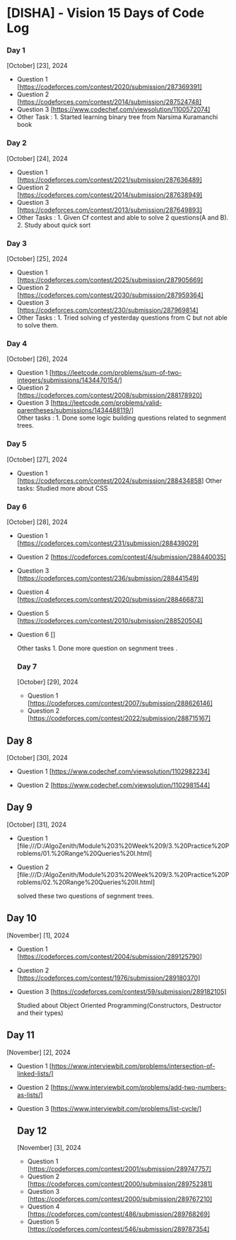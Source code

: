 # [DISHA] - Vision 15 Days of Code Log

### Day 1

[October] [23], 2024

- Question 1
  [https://codeforces.com/contest/2020/submission/287369391]
- Question 2
  [https://codeforces.com/contest/2014/submission/287524748]
- Question 3
   [https://www.codechef.com/viewsolution/1100572074]
- Other Task : 1. Started learning binary tree from Narsima Kuramanchi book

### Day 2


[October] [24], 2024

- Question 1
   [https://codeforces.com/contest/2021/submission/287636489]
- Question 2
   [https://codeforces.com/contest/2014/submission/287638949]
- Question 3
   [https://codeforces.com/contest/2013/submission/287649893]
- Other Tasks : 1. Given Cf contest and able to solve 2 questions(A and B).
                2. Study about quick sort


### Day 3


[October] [25], 2024

- Question 1
   [https://codeforces.com/contest/2025/submission/287905669]
- Question 2
   [https://codeforces.com/contest/2030/submission/287959364]
- Question 3
   [https://codeforces.com/contest/230/submission/287969814]
- Other Tasks : 1. Tried solving cf yesterday questions from C but not able to solve them.



### Day 4


[October] [26], 2024

- Question 1
   [https://leetcode.com/problems/sum-of-two-integers/submissions/1434470154/]
- Question 2
   [https://codeforces.com/contest/2008/submission/288178920]
- Question 3
   [https://leetcode.com/problems/valid-parentheses/submissions/1434488119/]  
Other tasks : 1. Done some logic building questions related to segnment trees.


### Day 5


[October] [27], 2024

- Question 1
   [https://codeforces.com/contest/2024/submission/288434858]
Other tasks: Studied more about CSS




### Day 6


[October] [28], 2024

- Question 1
   [https://codeforces.com/contest/231/submission/288439029]
- Question 2
   [https://codeforces.com/contest/4/submission/288440035]
- Question 3
   [https://codeforces.com/contest/236/submission/288441549]
- Question 4
   [https://codeforces.com/contest/2020/submission/288466873]
- Question 5
   [https://codeforces.com/contest/2010/submission/288520504]
- Question 6
   []      

   Other tasks 1. Done more question on segnment trees .


   ### Day 7


   [October] [29], 2024

   - Question 1
     [https://codeforces.com/contest/2007/submission/288626146]
   - Question 2
     [https://codeforces.com/contest/2022/submission/288715167]



## Day 8


[October] [30], 2024

- Question 1
  [https://www.codechef.com/viewsolution/1102982234]

- Question 2
   [https://www.codechef.com/viewsolution/1102981544]


## Day 9


[October] [31], 2024

- Question 1
  [file:///D:/AlgoZenith/Module%203%20Week%209/3.%20Practice%20Problems/01.%20Range%20Queries%20I.html]

- Question 2
  [file:///D:/AlgoZenith/Module%203%20Week%209/3.%20Practice%20Problems/02.%20Range%20Queries%20II.html]

  solved these two questions of segnment trees.



## Day 10


[November] [1], 2024


- Question 1
  [https://codeforces.com/contest/2004/submission/289125790]
- Question 2
  [https://codeforces.com/contest/1976/submission/289180370]
- Question 3
  [https://codeforces.com/contest/59/submission/289182105]

  Studied about Object Oriented Programming(Constructors, Destructor and their types)


## Day 11


[November] [2], 2024



- Question 1
  [https://www.interviewbit.com/problems/intersection-of-linked-lists/]
- Question 2
  [https://www.interviewbit.com/problems/add-two-numbers-as-lists/]
- Question 3
  [https://www.interviewbit.com/problems/list-cycle/]


  ## Day 12


  [November] [3], 2024

  - Question 1
    [https://codeforces.com/contest/2001/submission/289747757]
  - Question 2
    [https://codeforces.com/contest/2000/submission/289752381]
  - Question 3
    [https://codeforces.com/contest/2000/submission/289767210]
  - Question 4
    [https://codeforces.com/contest/486/submission/289768269]
  - Question 5
    [https://codeforces.com/contest/546/submission/289787354]
  